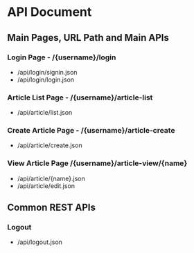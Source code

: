 # API Document

## Main Pages, URL Path and Main APIs
### Login Page - /{username}/login
- /api/login/signin.json
- /api/login/login.json


### Article List Page - /{username}/article-list
- /api/article/list.json

### Create Article Page - /{username}/article-create
- /api/article/create.json

### View Article Page /{username}/article-view/{name}
- /api/article/{name}.json
- /api/article/edit.json

## Common REST APIs
### Logout
- /api/logout.json

